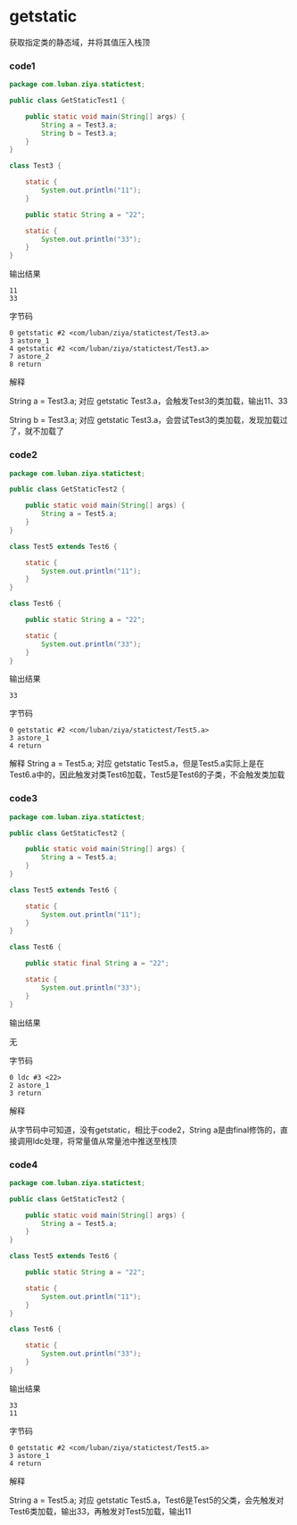 # getstatic

获取指定类的静态域，并将其值压入栈顶

### code1

```java
package com.luban.ziya.statictest;

public class GetStaticTest1 {

    public static void main(String[] args) {
        String a = Test3.a;
        String b = Test3.a;
    }
}

class Test3 {

    static {
        System.out.println("11");
    }

    public static String a = "22";

    static {
        System.out.println("33");
    }
}
```

输出结果
```
11
33
```

字节码
```
0 getstatic #2 <com/luban/ziya/statictest/Test3.a>
3 astore_1
4 getstatic #2 <com/luban/ziya/statictest/Test3.a>
7 astore_2
8 return
```

解释

String a = Test3.a; 对应 getstatic Test3.a，会触发Test3的类加载，输出11、33

String b = Test3.a; 对应 getstatic Test3.a，会尝试Test3的类加载，发现加载过了，就不加载了

### code2

```java
package com.luban.ziya.statictest;

public class GetStaticTest2 {

    public static void main(String[] args) {
        String a = Test5.a;
    }
}

class Test5 extends Test6 {

    static {
        System.out.println("11");
    }
}

class Test6 {

    public static String a = "22";

    static {
        System.out.println("33");
    }
}
```

输出结果
```
33
```

字节码
```
0 getstatic #2 <com/luban/ziya/statictest/Test5.a>
3 astore_1
4 return
```

解释
String a = Test5.a; 对应 getstatic Test5.a，但是Test5.a实际上是在Test6.a中的，因此触发对类Test6加载，Test5是Test6的子类，不会触发类加载

### code3

```java
package com.luban.ziya.statictest;

public class GetStaticTest2 {

    public static void main(String[] args) {
        String a = Test5.a;
    }
}

class Test5 extends Test6 {

    static {
        System.out.println("11");
    }
}

class Test6 {

    public static final String a = "22";

    static {
        System.out.println("33");
    }
}
```

输出结果

无

字节码
```
0 ldc #3 <22>
2 astore_1
3 return
```

解释

从字节码中可知道，没有getstatic，相比于code2，String a是由final修饰的，直接调用ldc处理，将常量值从常量池中推送至栈顶

### code4

```java
package com.luban.ziya.statictest;

public class GetStaticTest2 {

    public static void main(String[] args) {
        String a = Test5.a;
    }
}

class Test5 extends Test6 {

    public static String a = "22";

    static {
        System.out.println("11");
    }
}

class Test6 {

    static {
        System.out.println("33");
    }
}
```

输出结果
```
33
11
```

字节码
```
0 getstatic #2 <com/luban/ziya/statictest/Test5.a>
3 astore_1
4 return
```

解释

String a = Test5.a; 对应 getstatic Test5.a，Test6是Test5的父类，会先触发对Test6类加载，输出33，再触发对Test5加载，输出11
